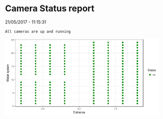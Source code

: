 Camera Status report
================
21/05/2017 - 11:15:31

    All cameras are up and running

![](camreport_files/figure-markdown_github/unnamed-chunk-2-1.png)
